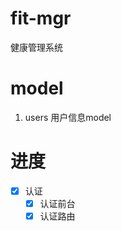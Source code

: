 <!--
 * @Description: 项目说明
 * @Author: hairyOwl
 * @Date: 2022-02-23 14:18:22
 * @LastEditors: hairyOwl
 * @LastEditTime: 2022-02-26 09:31:58
-->
# fit-mgr
健康管理系统

# model
1. users 用户信息model

# 进度
- [x] 认证
    - [x] 认证前台
    - [x] 认证路由
